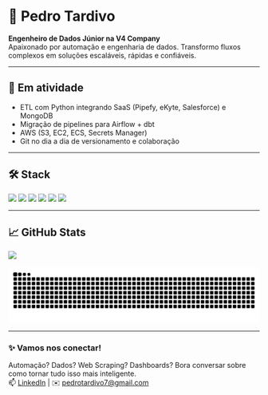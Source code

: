 # 👋 Pedro Tardivo

**Engenheiro de Dados Júnior na V4 Company**  
Apaixonado por automação e engenharia de dados. Transformo fluxos complexos em soluções escaláveis, rápidas e confiáveis.

---

## 🚀 Em atividade

- ETL com Python integrando SaaS (Pipefy, eKyte, Salesforce) e MongoDB  
- Migração de pipelines para Airflow + dbt  
- AWS (S3, EC2, ECS, Secrets Manager)  
- Git no dia a dia de versionamento e colaboração  

---

## 🛠️ Stack

<p float="left">
  <img src="https://cdn.jsdelivr.net/gh/devicons/devicon/icons/python/python-original.svg" width="40"/>
  <img src="https://cdn.jsdelivr.net/gh/devicons/devicon/icons/airflow/airflow-original.svg" width="40"/>
  <img src="https://cdn.jsdelivr.net/gh/devicons/devicon/icons/docker/docker-original.svg" width="40"/>
  <img src="https://cdn.jsdelivr.net/gh/devicons/devicon/icons/amazonwebservices/amazonwebservices-original.svg" width="40"/>
  <img src="https://cdn.jsdelivr.net/gh/devicons/devicon/icons/git/git-original.svg" width="40"/>
  <img src="https://cdn.jsdelivr.net/gh/devicons/devicon/icons/powerbi/powerbi-original.svg" width="40"/>
</p>

---

## 📈 GitHub Stats

<p align="left">
  <img src="https://github-readme-stats.vercel.app/api?username=PedroMTardivo&show_icons=true&hide_title=true&hide=prs,issues&theme=radical" height="120"/>
</p>

<img src="https://raw.githubusercontent.com/PedroMTardivo/PedroMTardivo/output/snake.svg" alt="Snake animation" />


---

### ✨ Vamos nos conectar!

Automação? Dados? Web Scraping? Dashboards? Bora conversar sobre como tornar tudo isso mais inteligente.  
📫 [LinkedIn](https://www.linkedin.com/in/seu-perfil) | ✉️ pedrotardivo7@gmail.com
